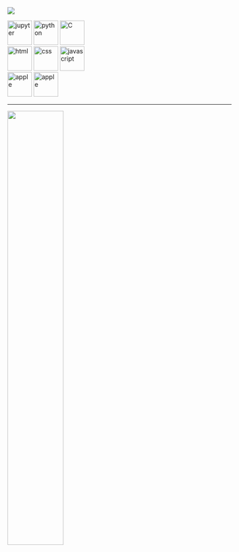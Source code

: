 ![](https://komarev.com/ghpvc/?username=jackbullen&color=lightgrey)

<p align="left">
      <img src="https://www.vectorlogo.zone/logos/jupyter/jupyter-icon.svg" alt="jupyter" width="55" height="55"/>
      <img src="https://www.vectorlogo.zone/logos/python/python-icon.svg" alt="python" width="55" height="55"/>
      <img src="https://upload.wikimedia.org/wikipedia/commons/1/18/C_Programming_Language.svg" alt="C" width="55" height="55"/>
      <br>
      <img src="https://www.vectorlogo.zone/logos/w3_html5/w3_html5-icon.svg" alt="html" width="55" height="55"/>
      <img src="https://www.vectorlogo.zone/logos/w3_css/w3_css-icon.svg" alt="css" width="55" height="55"/>
      <img src="https://www.vectorlogo.zone/logos/javascript/javascript-icon.svg" alt="javascript" width="55" height="55"/>
      <br>
      <img src="https://www.vectorlogo.zone/logos/apple/apple-icon.svg" alt="apple" width="55" height="55"/>
      <img src="https://www.vectorlogo.zone/logos/linux/linux-icon.svg" alt="apple" width="55" height="55"/>
</p>

---
<img width="50%" align="left" src="https://streak-stats.demolab.com?user=jackbullen&hide_border=true&border_radius=80&locale=fr" />


